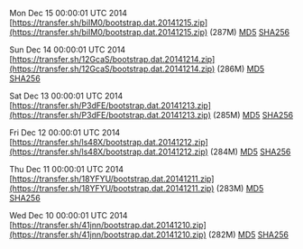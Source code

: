 Mon Dec 15 00:00:01 UTC 2014 [https://transfer.sh/biIM0/bootstrap.dat.20141215.zip](https://transfer.sh/biIM0/bootstrap.dat.20141215.zip) (287M) [MD5](https://transfer.sh/BBlk4/md5.txt) [SHA256](https://transfer.sh/15oyZV/sha256.txt)

Sun Dec 14 00:00:01 UTC 2014 [https://transfer.sh/12GcaS/bootstrap.dat.20141214.zip](https://transfer.sh/12GcaS/bootstrap.dat.20141214.zip) (286M) [MD5](https://transfer.sh/1afD3V/md5.txt) [SHA256](https://transfer.sh/p7417/sha256.txt)

Sat Dec 13 00:00:01 UTC 2014 [https://transfer.sh/P3dFE/bootstrap.dat.20141213.zip](https://transfer.sh/P3dFE/bootstrap.dat.20141213.zip) (285M) [MD5](https://transfer.sh/EsZsp/md5.txt) [SHA256](https://transfer.sh/bv8vh/sha256.txt)

Fri Dec 12 00:00:01 UTC 2014 [https://transfer.sh/ls48X/bootstrap.dat.20141212.zip](https://transfer.sh/ls48X/bootstrap.dat.20141212.zip) (284M) [MD5](https://transfer.sh/dveGA/md5.txt) [SHA256](https://transfer.sh/11Qhn3/sha256.txt)

Thu Dec 11 00:00:01 UTC 2014 [https://transfer.sh/18YFYU/bootstrap.dat.20141211.zip](https://transfer.sh/18YFYU/bootstrap.dat.20141211.zip) (283M) [MD5](https://transfer.sh/1aOk5C/md5.txt) [SHA256](https://transfer.sh/HHOQw/sha256.txt)

Wed Dec 10 00:00:01 UTC 2014 [https://transfer.sh/41jnn/bootstrap.dat.20141210.zip](https://transfer.sh/41jnn/bootstrap.dat.20141210.zip) (282M) [MD5](https://transfer.sh/vY9Hc/md5.txt) [SHA256](https://transfer.sh/iGVcT/sha256.txt)
